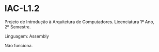 # IAC-L1.2

Projeto de Introdução à Arquitetura de Computadores. Licenciatura 1º Ano, 2º Semestre.

Linguagem: Assembly

Não funciona.
